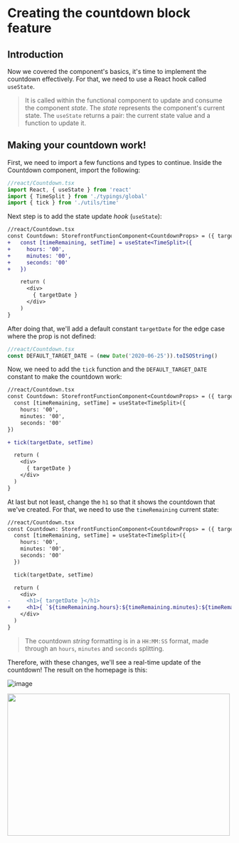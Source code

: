 # Creating the countdown block feature

## Introduction
Now we covered the component's basics, it's time to implement the countdown effectively. For that, we need to use a React hook called `useState`.

> It is called within the functional component to update and consume the component *state*. The *state* represents the component's current state. The `useState` returns a pair: the current state value and a function to update it. 

## Making your countdown work!

First, we need to import a few functions and types to continue. Inside the Countdown component, import the following:

```ts
//react/Countdown.tsx
import React, { useState } from 'react'
import { TimeSplit } from './typings/global'
import { tick } from './utils/time'
```

Next step is to add the state update *hook* (`useState`):

```diff
//react/Countdown.tsx
const Countdown: StorefrontFunctionComponent<CountdownProps> = ({ targetDate }) => {
+   const [timeRemaining, setTime] = useState<TimeSplit>({
+     hours: '00',
+     minutes: '00',
+     seconds: '00'
+   })

    return (
      <div>
        { targetDate }
      </div>
    ) 
}
```

After doing that, we'll add a default constant `targetDate` for the edge case where the prop is not defined:
    
```typescript
//react/Countdown.tsx
const DEFAULT_TARGET_DATE = (new Date('2020-06-25')).toISOString()
```

Now, we need to add the `tick` function and the `DEFAULT_TARGET_DATE` constant to make the countdown work:

```diff
//react/Countdown.tsx
const Countdown: StorefrontFunctionComponent<CountdownProps> = ({ targetDate = DEFAULT_TARGET_DATE }) => {
  const [timeRemaining, setTime] = useState<TimeSplit>({
    hours: '00',
    minutes: '00',
    seconds: '00'
})

+ tick(targetDate, setTime)

  return (
    <div>
      { targetDate }
    </div>
  ) 
}
```

At last but not least, change the `h1` so that it shows the countdown that we've created. For that, we need to use the `timeRemaining` current state:
```diff
//react/Countdown.tsx
const Countdown: StorefrontFunctionComponent<CountdownProps> = ({ targetDate = DEFAULT_TARGET_DATE }) => {
  const [timeRemaining, setTime] = useState<TimeSplit>({
    hours: '00',
    minutes: '00',
    seconds: '00'
  })

  tick(targetDate, setTime)

  return (
    <div>   
-     <h1>{ targetDate }</h1>
+     <h1>{ `${timeRemaining.hours}:${timeRemaining.minutes}:${timeRemaining.seconds}` }</h1>
    </div>
  ) 
}
```

> The countdown *string* formatting is in a `HH:MM:SS` format, made through an `hours`, `minutes` and `seconds` splitting. 

Therefore, with these changes, we'll see a real-time update of the countdown! The result on the homepage is this: 

![image](https://user-images.githubusercontent.com/19495917/75474406-b3c06e80-5975-11ea-82ec-89ab27504873.png)

<img src="https://user-images.githubusercontent.com/19495917/75474511-e0748600-5975-11ea-825d-7e9a20f95362.gif" width="500" height="320"/>
